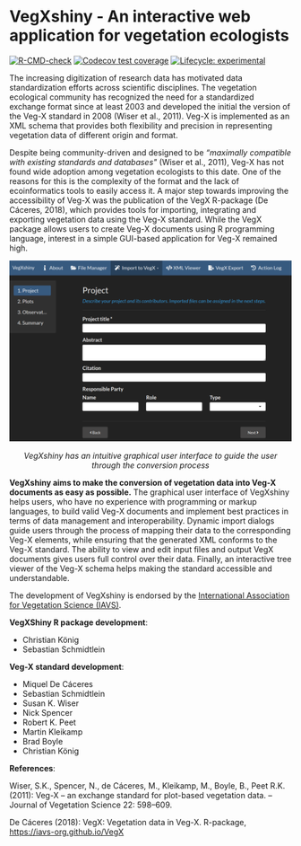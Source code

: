 
<!-- README.md is generated from README.Rmd. Please edit that file -->

# VegXshiny - An interactive web application for vegetation ecologists

<!-- badges: start -->

[![R-CMD-check](https://github.com/ChrKoenig/VegXshiny/workflows/R-CMD-check/badge.svg)](https://github.com/ChrKoenig/VegXshiny/actions)
[![Codecov test
coverage](https://codecov.io/gh/ChrKoenig/VegXshiny/branch/master/graph/badge.svg)](https://app.codecov.io/gh/ChrKoenig/VegXshiny?branch=master)
[![Lifecycle:
experimental](https://img.shields.io/badge/lifecycle-experimental-orange.svg)](https://lifecycle.r-lib.org/articles/stages.html#experimental)
<!-- badges: end -->

The increasing digitization of research data has motivated data
standardization efforts across scientific disciplines. The vegetation
ecological community has recognized the need for a standardized exchange
format since at least 2003 and developed the initial the version of the
Veg-X standard in 2008 (Wiser et al., 2011). Veg-X is implemented as an
XML schema that provides both flexibility and precision in representing
vegetation data of different origin and format.

Despite being community-driven and designed to be *“maximally compatible
with existing standards and databases"* (Wiser et al., 2011), Veg-X has
not found wide adoption among vegetation ecologists to this date. One of
the reasons for this is the complexity of the format and the lack of
ecoinformatics tools to easily access it. A major step towards improving
the accessibility of Veg-X was the publication of the VegX R-package (De
Cáceres, 2018), which provides tools for importing, integrating and
exporting vegetation data using the Veg-X standard. While the VegX
package allows users to create Veg-X documents using R programming
language, interest in a simple GUI-based application for Veg-X remained
high.

<center>

<img src="inst/app/www/images/vegxshiny_UI.png" width="700" />

*VegXshiny has an intuitive graphical user interface to guide the user
through the conversion process*
</center>

**VegXshiny aims to make the conversion of vegetation data into Veg-X
documents as easy as possible.** The graphical user interface of
VegXshiny helps users, who have no experience with programming or markup
languages, to build valid Veg-X documents and implement best practices
in terms of data management and interoperability. Dynamic import dialogs
guide users through the process of mapping their data to the
corresponding Veg-X elements, while ensuring that the generated XML
conforms to the Veg-X standard. The ability to view and edit input files
and output VegX documents gives users full control over their data.
Finally, an interactive tree viewer of the Veg-X schema helps making the
standard accessible and understandable.

The development of VegXshiny is endorsed by the [International
Association for Vegetation Science (IAVS)](http://iavs.org/).

**VegXShiny R package development**:

-   Christian König
-   Sebastian Schmidtlein

**Veg-X standard development**:

-   Miquel De Cáceres
-   Sebastian Schmidtlein
-   Susan K. Wiser
-   Nick Spencer
-   Robert K. Peet
-   Martin Kleikamp
-   Brad Boyle
-   Christian König

**References**:

Wiser, S.K., Spencer, N., de Cáceres, M., Kleikamp, M., Boyle, B., Peet
R.K. (2011): Veg-X – an exchange standard for plot-based vegetation
data. – Journal of Vegetation Science 22: 598–609.

De Cáceres (2018): VegX: Vegetation data in Veg-X. R-package,
<https://iavs-org.github.io/VegX>
